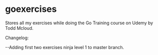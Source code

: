 # goexercises
Stores all my exercises while doing the Go Training course on Udemy by Todd Mcloud. 

Changelog:

--Adding first two exercises ninja level 1 to master branch.
